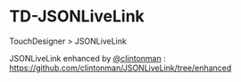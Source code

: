 # TD-JSONLiveLink
TouchDesigner > JSONLiveLink

JSONLiveLink enhanced by [@clintonman](https://github.com/clintonman) : https://github.com/clintonman/JSONLiveLink/tree/enhanced